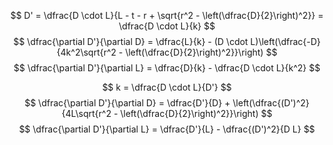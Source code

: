 

$$ D' = \dfrac{D \cdot L}{L - t - r + \sqrt{r^2 - \left(\dfrac{D}{2}\right)^2}} = \dfrac{D \cdot L}{k} $$
$$ \dfrac{\partial D'}{\partial D} = \dfrac{L}{k} - (D \cdot L)\left(\dfrac{-D}{4k^2\sqrt{r^2 - \left(\dfrac{D}{2}\right)^2}}\right) $$
$$ \dfrac{\partial D'}{\partial L} = \dfrac{D}{k} - \dfrac{D \cdot L}{k^2} $$

$$ k = \dfrac{D \cdot L}{D'} $$
$$ \dfrac{\partial D'}{\partial D} = \dfrac{D'}{D} + \left(\dfrac{(D')^2}{4L\sqrt{r^2 - \left(\dfrac{D}{2}\right)^2}}\right) $$
$$ \dfrac{\partial D'}{\partial L} = \dfrac{D'}{L} - \dfrac{(D')^2}{D L} $$

